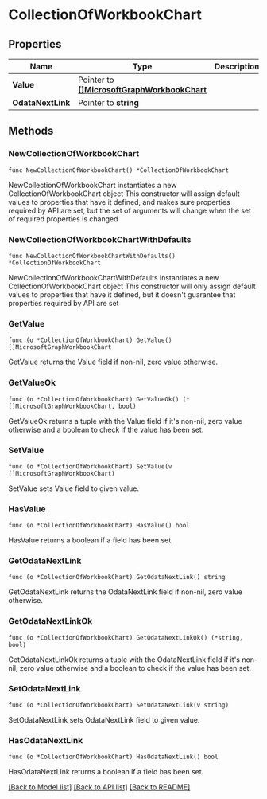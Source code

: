 # CollectionOfWorkbookChart

## Properties

Name | Type | Description | Notes
------------ | ------------- | ------------- | -------------
**Value** | Pointer to [**[]MicrosoftGraphWorkbookChart**](MicrosoftGraphWorkbookChart.md) |  | [optional] 
**OdataNextLink** | Pointer to **string** |  | [optional] 

## Methods

### NewCollectionOfWorkbookChart

`func NewCollectionOfWorkbookChart() *CollectionOfWorkbookChart`

NewCollectionOfWorkbookChart instantiates a new CollectionOfWorkbookChart object
This constructor will assign default values to properties that have it defined,
and makes sure properties required by API are set, but the set of arguments
will change when the set of required properties is changed

### NewCollectionOfWorkbookChartWithDefaults

`func NewCollectionOfWorkbookChartWithDefaults() *CollectionOfWorkbookChart`

NewCollectionOfWorkbookChartWithDefaults instantiates a new CollectionOfWorkbookChart object
This constructor will only assign default values to properties that have it defined,
but it doesn't guarantee that properties required by API are set

### GetValue

`func (o *CollectionOfWorkbookChart) GetValue() []MicrosoftGraphWorkbookChart`

GetValue returns the Value field if non-nil, zero value otherwise.

### GetValueOk

`func (o *CollectionOfWorkbookChart) GetValueOk() (*[]MicrosoftGraphWorkbookChart, bool)`

GetValueOk returns a tuple with the Value field if it's non-nil, zero value otherwise
and a boolean to check if the value has been set.

### SetValue

`func (o *CollectionOfWorkbookChart) SetValue(v []MicrosoftGraphWorkbookChart)`

SetValue sets Value field to given value.

### HasValue

`func (o *CollectionOfWorkbookChart) HasValue() bool`

HasValue returns a boolean if a field has been set.

### GetOdataNextLink

`func (o *CollectionOfWorkbookChart) GetOdataNextLink() string`

GetOdataNextLink returns the OdataNextLink field if non-nil, zero value otherwise.

### GetOdataNextLinkOk

`func (o *CollectionOfWorkbookChart) GetOdataNextLinkOk() (*string, bool)`

GetOdataNextLinkOk returns a tuple with the OdataNextLink field if it's non-nil, zero value otherwise
and a boolean to check if the value has been set.

### SetOdataNextLink

`func (o *CollectionOfWorkbookChart) SetOdataNextLink(v string)`

SetOdataNextLink sets OdataNextLink field to given value.

### HasOdataNextLink

`func (o *CollectionOfWorkbookChart) HasOdataNextLink() bool`

HasOdataNextLink returns a boolean if a field has been set.


[[Back to Model list]](../README.md#documentation-for-models) [[Back to API list]](../README.md#documentation-for-api-endpoints) [[Back to README]](../README.md)


